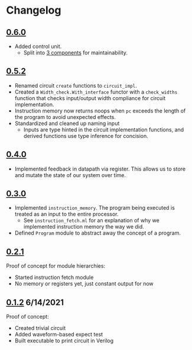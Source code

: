 # Changelog

## [0.6.0](https://github.com/askvortsov1/hardcaml-mips/compare/v0.5.2...v0.6.0)

- Added control unit.
  - Split into [3 components](https://excalidraw.com/#json=4874675947569152,f4jus3Ehk-DGZspiJAGUWw) for maintainability.

## [0.5.2](https://github.com/askvortsov1/hardcaml-mips/compare/v0.4.0...v0.5.2)

- Renamed circuit `create` functions to `circuit_impl`.
- Created a `Width_check.With_interface` functor with a `check_widths` function that checks input/output width compliance for circuit implementation.
- Instruction memory now returns noops when `pc` exceeds the length of the program to avoid unexpected effects.
- Standardized and cleaned up naming input
  - Inputs are type hinted in the circuit implementation functions, and derived functions use type inference for concision.

## [0.4.0](https://github.com/askvortsov1/hardcaml-mips/compare/v0.3.0...v0.4.0)

- Implemented feedback in datapath via register. This allows us to store and mutate the state of our system over time.
  
## [0.3.0](https://github.com/askvortsov1/hardcaml-mips/compare/v0.2.0...v0.3.0)

- Implemented `instruction_memory`. The program being executed is treated as an input to the entire processor.
  - See `instruction_fetch.ml` for an explanation of why we implemented instruction memory the way we did.
- Defined `Program` module to abstract away the concept of a program.

## [0.2.1](https://github.com/askvortsov1/hardcaml-mips/compare/v0.1.2...v0.2.0)

Proof of concept for module hierarchies:

- Started instruction fetch module
- No memory or registers yet, just constant output for now

## [0.1.2](https://github.com/askvortsov1/hardcaml-mips/tree/v0.1.2) 6/14/2021

Proof of concept:

- Created trivial circuit
- Added waveform-based expect test
- Built executable to print circuit in Verilog